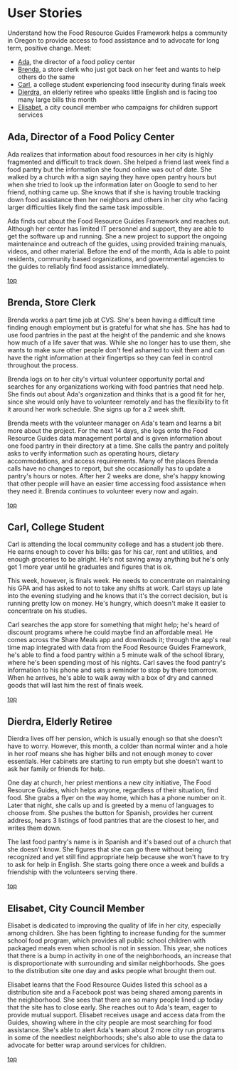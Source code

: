 # User Stories

Understand how the Food Resource Guides Framework helps a community in Oregon to provide access to food assistance and to advocate for long term, positive change. Meet:

- [Ada](#ada-director-of-a-food-policy-center), the director of a food policy center
- [Brenda](#brenda-store-clerk), a store clerk who just got back on her feet and wants to help others do the same
- [Carl](#carl-college-student), a college student experiencing food insecurity during finals week
- [Dierdra](#dierdra-elderly-retiree), an elderly retiree who speaks little English and is facing too many large bills this month 
- [Elisabet](#elisabet-city-council-member), a city council member who campaigns for children support services

## Ada, Director of a Food Policy Center

Ada realizes that information about food resources in her city is highly fragmented and difficult to track down. She helped a friend last week find a food pantry but the information she found online was out of date. She walked by a church with a sign saying they have open pantry hours but when she tried to look up the information later on Google to send to her friend, nothing came up. She knows that if she is having trouble tracking down food assistance then her neighbors and others in her city who facing larger difficulties likely find the same task impossible.

Ada finds out about the Food Resource Guides Framework and reaches out. Although her center has limited IT personnel and support, they are able to get the software up and running. She a new project to support the ongoing maintenaince and outreach of the guides, using provided training manuals, videos, and other material. Before the end of the month, Ada is able to point residents, community based organizations, and governmental agencies to the guides to reliably find food assistance immediately.

[top](#user-stories)

## Brenda, Store Clerk

Brenda works a part time job at CVS. She's been having a difficult time finding enough employment but is grateful for what she has. She has had to use food pantries in the past at the height of the pandemic and she knows how much of a life saver that was. While she no longer has to use them, she wants to make sure other people don't feel ashamed to visit them and can have the right information at their fingertips so they can feel in control throughout the process.

Brenda logs on to her city's virtual volunteer opportunity portal and searches for any organizations working with food pantries that need help. She finds out about Ada's organization and thinks that is a good fit for her, since she would only have to volunteer remotely and has the flexibility to fit it around her work schedule. She signs up for a 2 week shift.

Brenda meets with the volunteer manager on Ada's team and learns a bit more about the project. For the next 14 days, she logs onto the Food Resource Guides data management portal and is given information about one food pantry in their directory at a time. She calls the pantry and politely asks to verify information such as operating hours, dietary accommodations, and access requirements. Many of the places Brenda calls have no changes to report, but she occasionally has to update a pantry's hours or notes. After her 2 weeks are done, she's happy knowing that other people will have an easier time accessing food assistance when they need it. Brenda continues to volunteer every now and again.

[top](#user-stories)

## Carl, College Student

Carl is attending the local community college and has a student job there. He earns enough to cover his bills: gas for his car, rent and utilities, and enough groceries to be alright. He's not saving away anything but he's only got 1 more year until he graduates and figures that is ok.

This week, however, is finals week. He needs to concentrate on maintaining his GPA and has asked to not to take any shifts at work. Carl stays up late into the evening studying and he knows that it's the correct decision, but is running pretty low on money. He's hungry, which doesn't make it easier to concentrate on his studies.

Carl searches the app store for something that might help; he's heard of discount programs where he could maybe find an affordable meal. He comes across the Share Meals app and downloads it; through the app's real time map integrated with data from the Food Resource Guides Framework, he's able to find a food pantry within a 5 minute walk of the school library, where he's been spending most of his nights. Carl saves the food pantry's information to his phone and sets a reminder to stop by there tomorrow. When he arrives, he's able to walk away with a box of dry and canned goods that will last him the rest of finals week.

[top](#user-stories)

## Dierdra, Elderly Retiree

Dierdra lives off her pension, which is usually enough so that she doesn't have to worry. However, this month, a colder than normal winter and a hole in her roof means she has higher bills and not enough money to cover essentials. Her cabinets are starting to run empty but she doesn't want to ask her family or friends for help.

One day at church, her priest mentions a new city initiative, The Food Resource Guides, which helps anyone, regardless of their situation, find food. She grabs a flyer on the way home, which has a phone number on it. Later that night, she calls up and is greeted by a menu of languages to choose from. She pushes the button for Spanish, provides her current address, hears 3 listings of food pantries that are the closest to her, and writes them down.

The last food pantry's name is in Spanish and it's based out of a church that she doesn't know. She figures that she can go there without being recognized and yet still find appropriate help because she won't have to try to ask for help in English. She starts going there once a week and builds a friendship with the volunteers serving there.

[top](#user-stories)

## Elisabet, City Council Member

Elisabet is dedicated to improving the quality of life in her city, especially among children. She has been fighting to increase funding for the summer school food program, which provides all public school children with packaged meals even when school is not in session. This year, she notices that there is a bump in activity in one of the neighborhoods, an increase that is disproportionate with surrounding and similar neighborhoods. She goes to the distribution site one day and asks people what brought them out.

Elisabet learns that the Food Resource Guides listed this school as a distribution site and a Facebook post was being shared among parents in the neighborhood. She sees that there are so many people lined up today that the site has to close early. She reaches out to Ada's team, eager to provide mutual support. Elisabet receives usage and access data from the Guides, showing where in the city people are most searching for food assistance. She's able to alert Ada's team about 2 more city run programs in some of the neediest neighborhoods; she's also able to use the data to advocate for better wrap around services for children.

[top](#user-stories)
